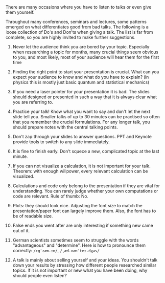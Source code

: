 There are many occasions where you have to listen to talks or even give them yourself. 

Throughout many conferences, seminars and lectures, some patterns emerged on what differentiates good from bad talks. 
The following is a loose collection of Do's and Don'ts when giving a talk. The list is far from complete, so you are highly invited to make further suggestions.

1. Never let the audience think you are bored by your topic. Especially when researching a topic for months, many crucial things seem obvious to you, and most likely, most of your audience will hear them for the first time

2. Finding the right point to start your presentation is crucial. What can you expect your audience to know and what do you have to explain? (in physics this is mostly just basic quantum and statistical mechanics)

3. If you need a laser pointer for your presentation it is bad. The slides should designed or presented in such a way that it is always clear what you are referring to.

4. Practice your talk! Know what you want to say and don't let the next slide tell you. Smaller talks of up to 30 minutes can be practised so often that you remember the crucial formulations. For any longer talk, you should prepare notes with the central talking points.

5. Don't zap through your slides to answer questions. PPT and Keynote provide tools to switch to any slide immediately. 

6. It is fine to finish early. Don't squece a new, complicated topic at the last minute.

7. If you can not visualize a calculation, it is not important for your talk. Theorem: with enough willpower, every relevant calculation can be visualized.

8. Calculations and code only belong to the presentation if they are vital for understanding. You can rarely judge whether your own computations or code are relevant. Rule of thumb: No.

9. Plots: they should look nice. Adjusting the font size to match the presentation/paper font can largely improve them. Also, the font has to be of readable size.

10. False ends you went after are only interesting if something new came out of it. 

11. German scientists sometimes seem to struggle with the words "advantageous" and "determine". Here is how to pronounce them correctly: `/ɪgˈzæm.ɪn/`, `/ˌæd.vænˈteɪ.dʒəs/`

12. A talk is mainly about selling yourself and your ideas. You shouldn't talk down your results by stressing how different people researched similar topics. If it is not important or new what you have been doing, why should people even listen?
